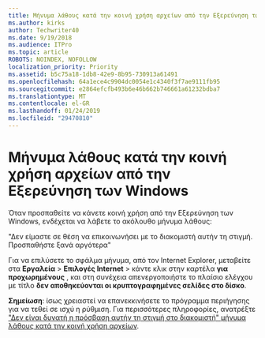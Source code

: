 ```yaml
---
title: Μήνυμα λάθους κατά την κοινή χρήση αρχείων από την Εξερεύνηση των Windows
ms.author: kirks
author: Techwriter40
ms.date: 9/19/2018
ms.audience: ITPro
ms.topic: article
ROBOTS: NOINDEX, NOFOLLOW
localization_priority: Priority
ms.assetid: b5c75a18-1db8-42e9-8b95-730913a61491
ms.openlocfilehash: 64a1ece4c9904dc0054e1c4340f3f7ae9111fb95
ms.sourcegitcommit: e2864efcfb493b6e46b662b746661a61232bdba7
ms.translationtype: MT
ms.contentlocale: el-GR
ms.lasthandoff: 01/24/2019
ms.locfileid: "29470810"
---
```

# <a name="error-message-when-sharing-files-from-windows-explorer"></a>Μήνυμα λάθους κατά την κοινή χρήση αρχείων από την Εξερεύνηση των Windows

Όταν προσπαθείτε να κάνετε κοινή χρήση από την Εξερεύνηση των Windows, ενδέχεται να λάβετε το ακόλουθο μήνυμα λάθους:
  
"Δεν είμαστε σε θέση να επικοινωνήσει με το διακομιστή αυτήν τη στιγμή. Προσπαθήστε ξανά αργότερα"
  
Για να επιλύσετε το σφάλμα μήνυμα, από τον Internet Explorer, μεταβείτε στα **Εργαλεία** \> **Επιλογές Internet** \> κάντε κλικ στην καρτέλα **για προχωρημένους** , και στη συνέχεια απενεργοποιήστε το πλαίσιο ελέγχου με τίτλο **δεν αποθηκεύονται οι κρυπτογραφημένες σελίδες στο δίσκο**. 
  
 **Σημείωση**: ίσως χρειαστεί να επανεκκινήσετε το πρόγραμμα περιήγησης για να τεθεί σε ισχύ η ρύθμιση. Για περισσότερες πληροφορίες, ανατρέξτε ["Δεν είναι δυνατή η πρόσβαση αυτήν τη στιγμή στο διακομιστή" μήνυμα λάθους κατά την κοινή χρήση αρχείων](https://go.microsoft.com/fwlink/?linkid=2022914).
  

